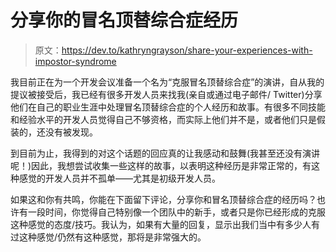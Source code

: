 # 分享你的冒名顶替综合症经历

> 原文：<https://dev.to/kathryngrayson/share-your-experiences-with-impostor-syndrome>

我目前正在为一个开发会议准备一个名为“克服冒名顶替综合症”的演讲，自从我的提议被接受后，我已经有很多开发人员来找我(亲自或通过电子邮件/ Twitter)分享他们在自己的职业生涯中处理冒名顶替综合症的个人经历和故事。有很多不同技能和经验水平的开发人员觉得自己不够资格，而实际上他们并不是，或者他们只是假装的，还没有被发现。

到目前为止，我得到的对这个话题的回应真的让我感动和鼓舞(我甚至还没有演讲呢！)因此，我想尝试收集一些这样的故事，以表明这种经历是非常正常的，有这种感觉的开发人员并不孤单——尤其是初级开发人员。

如果这和你有共鸣，你能在下面留下评论，分享你和冒名顶替综合症的经历吗？也许有一段时间，你觉得自己特别像一个团队中的新手，或者只是你已经形成的克服这种感觉的态度/技巧。我认为，如果有大量的回复，显示出我们当中有多少人有过这种感觉/仍然有这种感觉，那将是非常强大的。